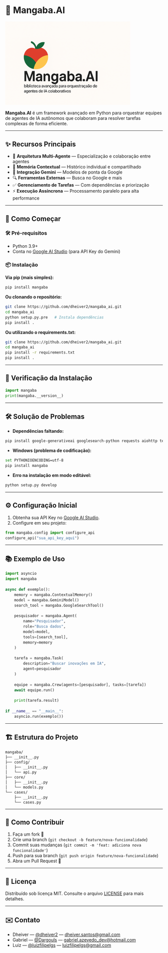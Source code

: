# 🍈 Mangaba.AI
<img src="https://github.com/dheiver2/mangaba_ai/blob/main/img2.png" width="400" alt="Mangaba.AI logo">

**Mangaba.AI** é um framework avançado em Python para orquestrar equipes de agentes de IA autônomos que colaboram para resolver tarefas complexas de forma eficiente.

---

## ✨ Recursos Principais
- 🔹 **Arquitetura Multi-Agente** — Especialização e colaboração entre agentes
- 🧠 **Memória Contextual** — Histórico individual e compartilhado
- 🧬 **Integração Gemini** — Modelos de ponta da Google
- 🔍 **Ferramentas Externas** — Busca no Google e mais
- ✅ **Gerenciamento de Tarefas** — Com dependências e priorização
- ⚡ **Execução Assíncrona** — Processamento paralelo para alta performance

---

## 🚀 Como Começar

### 🛠 Pré-requisitos
- Python 3.9+
- Conta no [Google AI Studio](https://ai.google.dev/) (para API Key do Gemini)

### 📦 Instalação

**Via pip (mais simples):**
```bash
pip install mangaba
```

**Ou clonando o repositório:**
```bash
git clone https://github.com/dheiver2/mangaba_ai.git
cd mangaba_ai
python setup.py.pre   # Instala dependências
pip install .
```

**Ou utilizando o requirements.txt:**
```bash
git clone https://github.com/dheiver2/mangaba_ai.git
cd mangaba_ai
pip install -r requirements.txt
pip install .
```

---

## 🧪 Verificação da Instalação
```python
import mangaba
print(mangaba.__version__)
```

---

## 🛠 Solução de Problemas
- **Dependências faltando:**  
```bash
pip install google-generativeai googlesearch-python requests aiohttp tenacity
```

- **Windows (problema de codificação):**  
```bash
set PYTHONIOENCODING=utf-8
pip install mangaba
```

- **Erro na instalação em modo editável:**  
```bash
python setup.py develop
```

---

## ⚙️ Configuração Inicial
1. Obtenha sua API Key no [Google AI Studio](https://ai.google.dev/).
2. Configure em seu projeto:

```python
from mangaba.config import configure_api
configure_api("sua_api_key_aqui")
```

---

## 📚 Exemplo de Uso

```python
import asyncio
import mangaba

async def exemplo():
    memory = mangaba.ContextualMemory()
    model = mangaba.GeminiModel()
    search_tool = mangaba.GoogleSearchTool()

    pesquisador = mangaba.Agent(
        name="Pesquisador", 
        role="Busca dados", 
        model=model, 
        tools=[search_tool], 
        memory=memory
    )

    tarefa = mangaba.Task(
        description="Buscar inovações em IA", 
        agent=pesquisador
    )

    equipe = mangaba.Crew(agents=[pesquisador], tasks=[tarefa])
    await equipe.run()
    
    print(tarefa.result)

if __name__ == "__main__":
    asyncio.run(exemplo())
```

---

## 🏗 Estrutura do Projeto
```
mangaba/
├── __init__.py
├── config/
│   ├── __init__.py
│   └── api.py
├── core/
│   ├── __init__.py
│   └── models.py
└── cases/
    ├── __init__.py
    └── cases.py
```

---

## 🤝 Como Contribuir
1. Faça um fork 🍴
2. Crie uma branch (`git checkout -b feature/nova-funcionalidade`)
3. Commit suas mudanças (`git commit -m 'feat: adiciona nova funcionalidade'`)
4. Push para sua branch (`git push origin feature/nova-funcionalidade`)
5. Abra um Pull Request 🚀

---

## 📄 Licença
Distribuído sob licença MIT. Consulte o arquivo [LICENSE](LICENSE) para mais detalhes.

---

## ✉️ Contato
- Dheiver — [@dheiver2](https://github.com/dheiver2) — dheiver.santos@gmail.com
- Gabriel — [@Dargouls](https://github.com/Dargouls) — gabriel.azevedo_dev@hotmail.com
- Luiz — [@luizfilipelgs](https://github.com/luizfilipelgs) — luizfilipelgs@gmail.com
